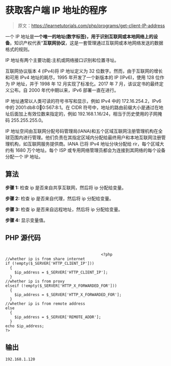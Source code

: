 # 获取客户端 IP 地址的程序

> 原文：<https://learnetutorials.com/php/programs/get-client-IP-address>

一个 IP 地址是**一个唯一的地址(数字标签)，用于识别互联网或本地网络上的设备**。知识产权代表“**互联网协议**，这是一套管理通过互联网或本地网络发送的数据格式的规则。

IP 地址有两个主要功能:主机或网络接口识别和位置寻址。

互联网协议版本 4 (IPv4)将 IP 地址定义为 32 位数字。然而，由于互联网的增长和可用 IPv4 地址的耗尽，1995 年开发了一个新版本的 IP (IPv6)，使用 128 位作为 IP 地址，并于 1998 年 12 月实现了标准化。2017 年 7 月，该议定书的最终定义公布。自 2000 年代中期以来，IPv6 部署一直在进行。

IP 地址通常以人类可读的符号书写和显示，例如 IPv4 中的 172.16.254.2，IPv6 中的 2001:db8:0:1234:0:567:8:1。在 CIDR 符号中，地址的路由前缀大小是通过在地址后面加上有效位数来指定的，例如 192.168.1.16/24，相当于历史使用的子网掩码 255.255.255.0。

IP 地址空间由互联网分配号码管理局(IANA)和五个区域互联网注册管理机构在全球范围内进行管理。他们负责在其指定区域内分配给最终用户和本地互联网注册管理机构，如互联网服务提供商。IANA 已将 IPv4 地址分块分配给 rir，每个区域大约有 1680 万个地址。每个 ISP 或专用网络管理员都会为连接到其网络的每个设备分配一个 IP 地址。

## 算法

**步骤 1:** 检查 ip 是否来自共享互联网，然后将 ip 分配给变量。

**步骤 2:** 检查 ip 是否来自代理，然后将 ip 分配给变量。

**步骤 3:** 检查 ip 是否来自远程地址，然后将 ip 分配给变量。

**步骤 4:** 显示变量值。

## PHP 源代码

```

                                          <?php
//whether ip is from share internet
if (!empty($_SERVER['HTTP_CLIENT_IP']))   
  {
    $ip_address = $_SERVER['HTTP_CLIENT_IP'];
  }
//whether ip is from proxy
elseif (!empty($_SERVER['HTTP_X_FORWARDED_FOR']))  
  {
    $ip_address = $_SERVER['HTTP_X_FORWARDED_FOR'];
  }
//whether ip is from remote address
else
  {
    $ip_address = $_SERVER['REMOTE_ADDR'];
  }
echo $ip_address;
?>

```

## 输出

```
192.168.1.120
```